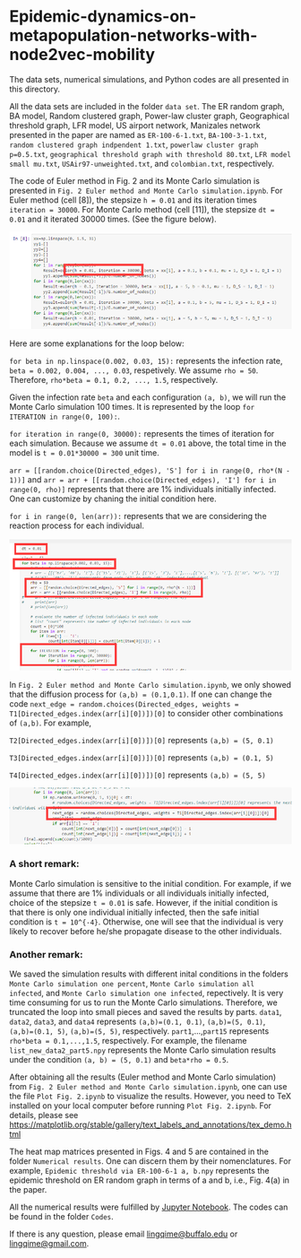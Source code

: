 # Epidemic-dynamics-on-metapopulation-networks-with-node2vec-mobility

The data sets, numerical simulations, and Python codes are all presented in this directory.

All the data sets are included in the folder `data set`. The ER random graph, BA model, Random clustered graph, Power-law cluster graph, Geographical threshold graph, LFR model, US airport network, Manizales network presented in the paper are named as `ER-100-6-1.txt`, `BA-100-3-1.txt`, `random clustered graph indpendent 1.txt`, `powerlaw cluster graph p=0.5.txt`, `geographical threshold graph with threshold 80.txt`, `LFR model small mu.txt`, `USAir97-unweighted.txt`, and `colombian.txt`, respectively.

The code of Euler method in Fig. 2 and its Monte Carlo simulation is presented in `Fig. 2 Euler method and Monte Carlo simulation.ipynb`. For Euler method (cell [8]), the stepsize `h = 0.01` and its iteration times `iteration = 30000`. For Monte Carlo method (cell [11]), the stepsize `dt = 0.01` and it iterated 30000 times. (See the figure below). 


![Euler method](https://github.com/lingqime/Epidemic-dynamics-on-metapopulation-networks-with-node2vec-mobility/blob/main/images/image_1.png)

Here are some explanations for the loop below:

`for beta in np.linspace(0.002, 0.03, 15):` represents the infection rate, `beta = 0.002, 0.004, ..., 0.03`, respetively. We assume `rho = 50`. Therefore, `rho*beta = 0.1, 0.2, ..., 1.5`, respectively.

Given the infection rate `beta` and each configuration `(a, b)`, we will run the Monte Carlo simulation 100 times. It is represented by the loop `for ITERATION in range(0, 100):`.

`for iteration in range(0, 30000):` represents the times of iteration for each simulation. Because we assume `dt = 0.01` above, the total time in the model is `t = 0.01*30000 = 300` unit time.

`arr = [[random.choice(Directed_edges), 'S'] for i in range(0, rho*(N - 1))]` and `arr = arr + [[random.choice(Directed_edges), 'I'] for i in range(0, rho)]` represents that there are 1% individuals initially infected. One can customize by chaning the initial condition here.

`for i in range(0, len(arr)):` represents that we are considering the reaction process for each individual.

![Monte Carlo iteration](https://github.com/lingqime/Epidemic-dynamics-on-metapopulation-networks-with-node2vec-mobility/blob/main/images/image_2.png)

In `Fig. 2 Euler method and Monte Carlo simulation.ipynb`, we only showed that the diffusion process for `(a,b) = (0.1,0.1)`. If one can change the code
`next_edge = random.choices(Directed_edges, weights = T1[Directed_edges.index(arr[i][0])])[0]` to consider other combinations of `(a,b)`. For example, 

`T2[Directed_edges.index(arr[i][0])])[0]` represents `(a,b) = (5, 0.1)`

`T3[Directed_edges.index(arr[i][0])])[0]` represents `(a,b) = (0.1, 5)`

`T4[Directed_edges.index(arr[i][0])])[0]` represents `(a,b) = (5, 5)`

![Diffusion process](https://github.com/lingqime/Epidemic-dynamics-on-metapopulation-networks-with-node2vec-mobility/blob/main/images/image_3.png)

### A short remark: 
Monte Carlo simulation is sensitive to the initial condition. For example, if we assume that there are 1% individuals or all individuals initially infected, choice of the stepsize `t = 0.01` is safe. However, if the initial condition is that there is only one individual initially infected, then the safe initial condition is `t = 10^{-4}`. Otherwise, one will see that the individual is very likely to recover before he/she propagate disease to the other individuals.

### Another remark:
We saved the simulation results with different inital conditions in the folders `Monte Carlo simulation one percent`, `Monte Carlo simulation all infected`, and `Monte Carlo simulation one infected`, repectively. It is very time consuming for us to run the Monte Carlo simulations. Therefore, we truncated the loop into small pieces and saved the results by parts. `data1`, `data2`, `data3`, and `data4` represents `(a,b)=(0.1, 0.1)`, `(a,b)=(5, 0.1)`, `(a,b)=(0.1, 5)`, `(a,b)=(5, 5)`, respectively. `part1`,...,`part15` represents `rho*beta = 0.1,...,1.5`, respectively. For example, the filename `list_new_data2_part5.npy` represents the Monte Carlo simulation results under the condition `(a, b) = (5, 0.1)` and `beta*rho = 0.5`.

After obtaining all the results (Euler method and Monte Carlo simulation) from `Fig. 2 Euler method and Monte Carlo simulation.ipynb`, one can use the file `Plot Fig. 2.ipynb` to visualize the results. However, you need to TeX installed on your local computer before running `Plot Fig. 2.ipynb`. For details, please see https://matplotlib.org/stable/gallery/text_labels_and_annotations/tex_demo.html

The heat map matrices presented in Figs. 4 and 5 are contained in the folder `Numerical results`. One can discern them by their nomenclatures. For example, `Epidemic threshold via ER-100-6-1 a, b.npy` represents the epidemic threshold on ER random graph in terms of a and b, i.e., Fig. 4(a) in the paper. 

All the numerical results were fulfilled by [Jupyter Notebook](https://jupyter.org/). The codes can be found in the folder `Codes`.

If there is any question, please email lingqime@buffalo.edu or lingqime@gmail.com.
